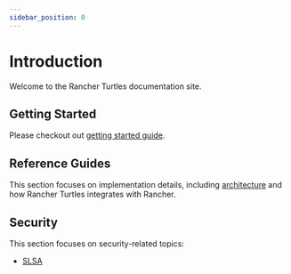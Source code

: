 ```yaml
---
sidebar_position: 0
---
```


# Introduction

Welcome to the Rancher Turtles documentation site. 

## Getting Started

Please checkout out [getting started guide](./getting-started/intro).

## Reference Guides

This section focuses on implementation details, including 
[architecture](./reference-guides/architecture/intro) and how Rancher Turtles integrates with Rancher.

## Security

This section focuses on security-related topics:
- [SLSA](./security/slsa.md) 
